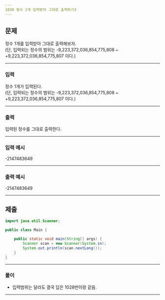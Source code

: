 ```yaml
---
1030 정수 1개 입력받아 그대로 출력하기3
---
```

문제
---
정수 1개를 입력받아 그대로 출력해보자.   
(단, 입력되는 정수의 범위는 -9,223,372,036,854,775,808 ~ +9,223,372,036,854,775,807 이다.)

---
### 입력 

정수 1개가 입력된다.   
(단, 입력되는 정수의 범위는 -9,223,372,036,854,775,808 ~ +9,223,372,036,854,775,807 이다.)


---
### 출력   

입력된 정수를 그대로 출력한다.

---
### 입력 예시

-2147483649

---
### 출력 예시

-2147483649

---
제출
---
```java
import java.util.Scanner;

public class Main {

	public static void main(String[] args) {
		Scanner scan = new Scanner(System.in);
		System.out.println(scan.nextLong());
	}
}
```
---
### 풀이
* 입력범위는 달라도 결국 답은 1028번이랑 같음.

---
